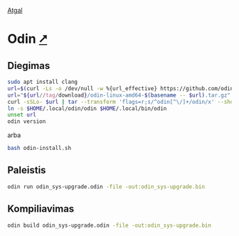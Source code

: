 [Atgal](./readme.md)

# Odin [&#x2B67;](ttps://odin-lang.org/)

## Diegimas

```bash
sudo apt install clang
url=$(curl -Ls -o /dev/null -w %{url_effective} https://github.com/odin-lang/Odin/releases/latest)
url="${url//tag/download}/odin-linux-amd64-$(basename -- $url).tar.gz"
curl -sSLo- $url | tar --transform 'flags=r;s/^odin[^\/]+/odin/x' --show-transformed-names -xzvC "$HOME/.local"
ln -s $HOME/.local/odin/odin $HOME/.local/bin/odin
unset url
odin version
```

arba

```bash
bash odin-install.sh
```

## Paleistis

```bash
odin run odin_sys-upgrade.odin -file -out:odin_sys-upgrade.bin
```

## Kompiliavimas

```bash
odin build odin_sys-upgrade.odin -file -out:odin_sys-upgrade.bin
```
